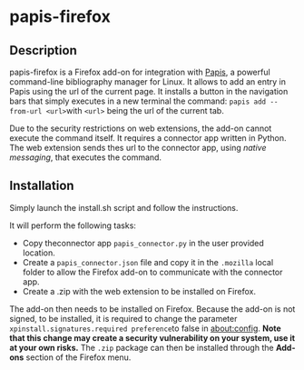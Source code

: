 # papis-firefox

## Description
papis-firefox is a Firefox add-on for integration with [Papis](https://github.com/papis/papis), a powerful command-line bibliography manager for Linux.
It allows to add an entry in Papis using the url of the current page.
It installs a button in the navigation bars that simply executes in a new terminal the command:
`papis add --from-url <url>`with <url> `<url>` being the url of the current tab.
  
 Due to the security restrictions on web extensions, the add-on cannot execute the command itself.
 It requires a connector app written in Python.
 The web extension sends thes url to the connector app, using *native messaging*, that executes the command.



## Installation
Simply launch the install.sh script and follow the instructions.

It will perform the following tasks:
* Copy theconnector app `papis_connector.py` in the user provided location.
* Create a `papis_connector.json` file and copy it in the `.mozilla` local folder to allow the Firefox add-on to communicate with the connector app.
* Create a .zip with the web extension to be installed on Firefox.

The add-on then needs to be installed on Firefox. 
Because the add-on is not signed, to be installed, it is required to change the parameter `xpinstall.signatures.required preference`to false in [about:config](about:config). 
**Note that this change may create a security vulnerability on your system, use it at your own risks.**
The `.zip` package can then be installed through the **Add-ons** section of the Firefox menu.

